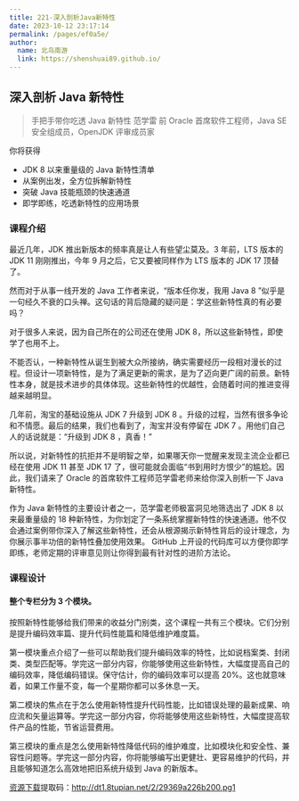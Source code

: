 ```yaml
---
title: 221-深入剖析Java新特性
date: 2023-10-12 23:17:14
permalink: /pages/ef0a5e/
author: 
  name: 北鸟南游
  link: https://shenshuai89.github.io/
---
```

## 深入剖析 Java 新特性

> 手把手带你吃透 Java 新特性
> 范学雷  前 Oracle 首席软件工程师，Java SE 安全组成员，OpenJDK 评审成员家

你将获得

- JDK 8 以来重量级的 Java 新特性清单
- 从案例出发，全方位拆解新特性
- 突破 Java 技能瓶颈的快速通道
- 即学即练，吃透新特性的应用场景

### 课程介绍

最近几年，JDK 推出新版本的频率真是让人有些望尘莫及。3 年前，LTS 版本的 JDK 11 刚刚推出，今年 9 月之后，它又要被同样作为 LTS 版本的 JDK 17 顶替了。

然而对于从事一线开发的 Java 工作者来说，“版本任你发，我用 Java 8 ”似乎是一句经久不衰的口头禅。这句话的背后隐藏的疑问是：学这些新特性真的有必要吗？

对于很多人来说，因为自己所在的公司还在使用 JDK 8，所以这些新特性，即使学了也用不上。

不能否认，一种新特性从诞生到被大众所接纳，确实需要经历一段相对漫长的过程。但设计一项新特性，是为了满足更新的需求，是为了迈向更广阔的前景。新特性本身，就是技术进步的具体体现。这些新特性的优越性，会随着时间的推进变得越来越明显。

几年前，淘宝的基础设施从 JDK 7 升级到 JDK 8 。升级的过程，当然有很多争论和不情愿。最后的结果，我们也看到了，淘宝并没有停留在 JDK 7 。用他们自己人的话说就是：“升级到 JDK 8 ，真香！”

所以说，对新特性的抗拒并不是明智之举，如果哪天你一觉醒来发现主流企业都已经在使用 JDK 11 甚至 JDK 17 了，很可能就会面临“书到用时方恨少”的尴尬。因此，我们请来了 Oracle 的首席软件工程师范学雷老师来给你深入剖析一下 Java 新特性。

作为 Java 新特性的主要设计者之一，范学雷老师极富洞见地筛选出了 JDK 8 以来最重量级的 18 种新特性，为你划定了一条系统掌握新特性的快速通道。他不仅会通过案例带你深入了解这些新特性，还会从根源揭示新特性背后的设计理念，为你展示事半功倍的新特性叠加使用效果。 GitHub 上开设的代码库可以方便你即学即练，老师定期的评审意见则让你得到最有针对性的进阶方法论。

### 课程设计

#### 整个专栏分为 3 个模块。

按照新特性能够给我们带来的收益分门别类，这个课程一共有三个模块。它们分别是提升编码效率篇、提升代码性能篇和降低维护难度篇。

第一模块重点介绍了一些可以帮助我们提升编码效率的特性，比如说档案类、封闭类、类型匹配等。学完这一部分内容，你能够使用这些新特性，大幅度提高自己的编码效率，降低编码错误。保守估计，你的编码效率可以提高 20%。这也就意味着，如果工作量不变，每一个星期你都可以多休息一天。

第二模块的焦点在于怎么使用新特性提升代码性能，比如错误处理的最新成果、响应流和矢量运算等。学完这一部分内容，你将能够使用这些新特性，大幅度提高软件产品的性能，节省运营费用。

第三模块的重点是怎么使用新特性降低代码的维护难度，比如模块化和安全性、兼容性问题等。学完这一部分内容，你将能够编写出更健壮、更容易维护的代码，并且能够知道怎么高效地把旧系统升级到 Java 的新版本。

[资源下载](https://pan.baidu.com/s/1zaMeKFL7V_8ctW72NE8bXQ)提取码：http://dt1.8tupian.net/2/29369a226b200.pg1

